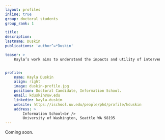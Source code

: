 ```yaml
---
layout: profiles
inline: true
group: doctoral students
group_rank: 1

title: 
description: 
lastname: Duskin
publications: 'author^=*Duskin'

teaser: >
    Kayla’s work aims to understand the impacts and utility of interventions designed to mitigate problems of misinformation and polarization in online information environments. She is particularly interested in how these issues are mediated by the systems and moderation actions deployed by social media platforms. Taking a computational social science approach, Kayla applies methods from network science, machine learning, and causal inference to understand and address societal issues.


profile:
    name: Kayla Duskin
    align: right
    image: duskin-profile.jpg
    position: Doctoral Candidate, Information School.
    email: kduskin@uw.edu
    linkedin: kayla-duskin
    website: https://ischool.uw.edu/people/phd/profile/kduskin
    address: >
        Information School<br />
        University of Washington, Seattle WA 98195
---
```


Coming soon. 
